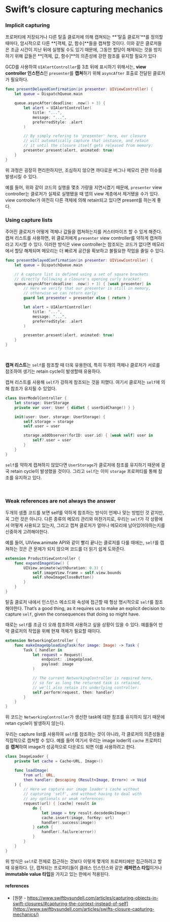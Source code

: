# Swift’s closure capturing mechanics

### Implicit capturing

프로퍼티에 저장되거나 다른 탈출 클로저에 의해 캡쳐되는 **'탈출 클로저'**를 정의할때마다, 암시적으로 다른 **[객체, 값, 함수]**들을 캡쳐할 것이다. 이와 같은 클로저들은 조금 시간이 지난 뒤에 실행될 수도 있기 때문에, 그동안 할당이 해제되는 것을 방지하기 위해 값들은 **[객체, 값, 함수]**의 의존성에 강한 참조를 유지할 필요가 있다

GCD를 사용하여 `UIAlertController`를 3초 뒤에 표시하기 위해서는, **view controller 인스턴스**인 `presenter`를 **캡쳐**하기 위해 `asyncAfter` 호출로 전달된 클로저가 필요하다.

```swift
func presentDelayedConfirmation(in presenter: UIViewController) {
    let queue = DispatchQueue.main

    queue.asyncAfter(deadline: .now() + 3) {
        let alert = UIAlertController(
            title: "...",
            message: "...",
            preferredStyle: .alert
        )

        // By simply refering to 'presenter' here, our closure
        // will automatically capture that instance, and retain
        // it until the closure itself gets released from memory:
        presenter.present(alert, animated: true)
    }
}
```

위 과정은 굉장히 편리한하지만, 조심하지 않으면 까다로운 버그나 메모리 관련 이슈를 발생시킬 수 있다.

예를 들어, 위와 같이 코드의 실행을 몇초 가량을 지연시켰기 때문에, `presenter` view controller는 클로저가 실제로 실행됐을 때 앱의 view 계층에서 제거됐을 수가 있다. view controller가 여전히 다른 객체에 의해 retain되고 있다면 present를 하는게 좋다.

### Using capture lists

주어진 클로저가 어떻게 객체나 값들을 캡쳐하는지를 커스터마이즈 할 수 있게 해준다. 캡쳐 리스트를 사용하면, 위 클로저에게 `presenter` view controller를 약하게 캡쳐하라고 지시할 수 있다. 이러한 방식은 view controller는 참조되는 코드가 없다면 메모리에서 할당 해제되며 메모리는 더 빠르게 공간을 확보하고 불필요한 작업을 줄일 수 있다.

```swift
func presentDelayedConfirmation(in presenter: UIViewController) {
    let queue = DispatchQueue.main

    // A capture list is defined using a set of square brackets
    // directly following a closure's opening curly bracket:
    queue.asyncAfter(deadline: .now() + 3) { [weak presenter] in
        // Here we verify that our presenter is still in memory,
        // otherwise we can return early:
        guard let presenter = presenter else { return }

        let alert = UIAlertController(
            title: "...",
            message: "...",
            preferredStyle: .alert
        )

        presenter.present(alert, animated: true)
    }
}
```

<br>

**캡쳐 리스트**는 `self`를 참조할 때 더욱 유용한데, 특히 두개의 객체나 클로저가 서로를 참조하여 생기는 retain cycle이 발생할때 유용하다.

캡쳐 리스트를 사용해 `self`가 강하게 참조되는 것을 피했다. 여기서 클로저는 `self`에 의해 참조가 유지될 수 있었다.

```swift
class UserModelController {
    let storage: UserStorage
    private var user: User { didSet { userDidChange() } }

    init(user: User, storage: UserStorage) {
        self.storage = storage
        self.user = user

        storage.addObserver(forID: user.id) { [weak self] user in
            self?.user = user
        }
    }
}
```

`self`를 약하게 캡쳐하지 않았다면 `UserStorage`가 클로저에 참조를 유지하기 때문에 결국 retain cycle이 발생했을 것이다. 그리고 `self`는 이미 `storage` 프로퍼티를 통해 참조를 유지하고 있다.

<br>

### Weak references are not always the answer

두개의 샘플 코드를 보면 self를 약하게 참조하는 방식이 언제나 맞는 방법인 것 같지만, 꼭 그런 것은 아니다. 다른 종류의 메모리 관리와 마찬가지로, 우리는 `self`가 각 상황에서 어떻게 사용되고 있는지, 그리고 캡쳐 클로저가 얼마나 메모리에 남아있어야하는지를 신중하게 고려해야한다.

예를 들어, UIView.animate API와 같이 빨리 끝나는 클로저를 다룰 때에는, `self`를 캡쳐하는 것은 큰 문제가 되지 않으며 코드를 더 읽기 쉽게 도와준다.

```swift
extension ProductViewController {
    func expandImageView() {
        UIView.animate(withDuration: 0.3) {
            self.imageView.frame = self.view.bounds
            self.showImageCloseButton()
        }
    }
}
```

탈출 클로저 내에서 인스턴스 메소드와 속성에 접근할 때 헝상 명시적으로 `self`를 참조해야한다. That’s a good thing, as it requires us to make an explicit decision to capture `self`, given the consequences that doing so might have.

때로는 `self`를 조금 더 오래 참조하여 사용하고 싶을 상황이 있을 수 있다. 예를들어 만약 클로저의 작업을 위해 현재 객체가 필요할 때이다.

```swift
extension NetworkingController {
    func makeImageUploadingTask(for image: Image) -> Task {
        Task { handler in
            let request = Request(
                endpoint: .imageUpload,
                payload: image
            )

            // The current NetworkingController is required here,
            // so for as long the returned task is retained,
            // we'll also retain its underlying controller:
            self.perform(request, then: handler)
        }
    }
}
```

위 코드는 `NetworkingController`가 생선한 task에 대한 참조를 유지하지 않기 때문에 retan cycle이 발생하지 않는다. 

우리는 capture list를 사용하여 `self`를 참조하는 것이 아니라, 각 클로저의 의존성들을 직접적으로 캡쳐할 수 있다. 예를 들어 여기서 우리는 image loder의 `cache` 프로퍼티를 **캡쳐**하여 image가 성공적으로 다운로드 되면 이를 사용하려고 한다.

```swift
class ImageLoader {
    private let cache = Cache<URL, Image>()

    func loadImage(
        from url: URL,
        then handler: @escaping (Result<Image, Error>) -> Void
    ) {
        // Here we capture our image loader's cache without
        // capturing 'self', and without having to deal with
        // any optionals or weak references:
        request(url) { [cache] result in
            do {
                let image = try result.decodedAsImage()
                cache.insert(image, forKey: url)
                handler(.success(image))
            } catch {
                handler(.failure(error))
            }
        }
    }
}
```

위 방식은 `self`로 전체로 접근하는 것보다 이렇게 몇개의 프로퍼티에만 접근하려고 할 때 유용하다. 단, 캡쳐되는 프로퍼티들이 클래스 인스턴스와 같은 **레퍼런스 타입**이거나 **immutable value 타입**을 가지고 있는 한에서 적용된다.



#### references

- [원문 - https://www.swiftbysundell.com/articles/capturing-objects-in-swift-closures/#capturing-the-context-instead-of-self](https://www.swiftbysundell.com/articles/swifts-closure-capturing-mechanics/) 
